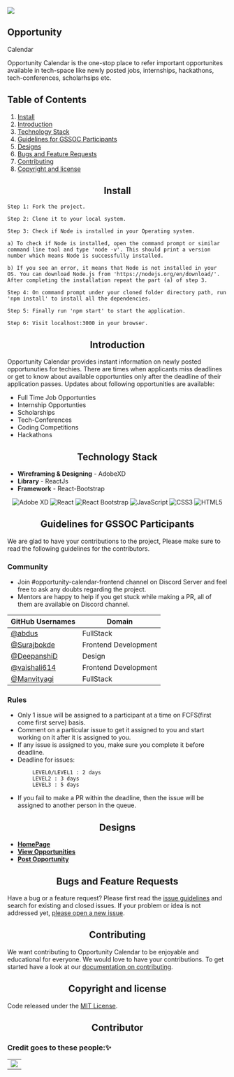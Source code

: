![](https://github.com/Girl-Code-It/Opportunity-Calendar-Backend/raw/master/assets/oppcal.png)

## Opportunity     

Calendar

Opportunity Calendar is the one-stop place to refer important opportunites available in tech-space like newly posted jobs, internships, hackathons, tech-conferences, scholarhsips etc.

## Table of Contents

1. [Install](#install)
2. [Introduction](#introduction)
3. [Technology Stack](#Technology-Stack)
4. [Guidelines for GSSOC Participants](#Guidelines-for-GSSOC-Participants)
5. [Designs](#Designs)
6. [Bugs and Feature Requests](#Bugs-and-Feature-Requests)
7. [Contributing](#contributing)
8. [Copyright and license](#copyright-and-license)

<h2 align="center">Install</h2>

```
Step 1: Fork the project.

Step 2: Clone it to your local system.

Step 3: Check if Node is installed in your Operating system.

a) To check if Node is installed, open the command prompt or similar command line tool and type 'node -v'. This should print a version number which means Node is successfully installed.

b) If you see an error, it means that Node is not installed in your OS. You can download Node.js from 'https://nodejs.org/en/download/'. After completing the installation repeat the part (a) of step 3.

Step 4: On command prompt under your cloned folder directory path, run 'npm install' to install all the dependencies.

Step 5: Finally run 'npm start' to start the application.

Step 6: Visit localhost:3000 in your browser.

```

<h2 align="center">Introduction</h2>
Opportunity Calendar provides instant information on newly posted opportunuties for techies. There are times when applicants miss deadlines or get to know about available opportunties only after the deadline of their application passes.
Updates about following opportunities are available:

- Full Time Job Opportunties
- Internship Opportunties
- Scholarships
- Tech-Conferences
- Coding Competitions
- Hackathons

<h2 align="center">Technology Stack</h2>

- **Wireframing & Designing** - AdobeXD
- **Library** - ReactJs
- **Framework** - React-Bootstrap
<p align="center">
<img alt="Adobe XD" src="https://img.shields.io/badge/adobe%20xd%20-%23FF26BE.svg?&style=for-the-badge&logo=adobe%20xd&logoColor=white"/>       <img alt="React" src="https://img.shields.io/badge/react%20-%2320232a.svg?&style=for-the-badge&logo=react&logoColor=%2361DAFB"/>        <img alt="React Bootstrap" src="https://img.shields.io/badge/react bootstrap%20-%23563D7C.svg?&style=for-the-badge&logo=bootstrap&logoColor=white"/>    <img alt="JavaScript" src="https://img.shields.io/badge/javascript%20-%23323330.svg?&style=for-the-badge&logo=javascript&logoColor=%23F7DF1E"/> <img alt="CSS3" src="https://img.shields.io/badge/css3%20-%231572B6.svg?&style=for-the-badge&logo=css3&logoColor=white"/>       <img alt="HTML5" src="https://img.shields.io/badge/html5%20-%23E34F26.svg?&style=for-the-badge&logo=html5&logoColor=white"/>
<h2 align="center">Guidelines for GSSOC Participants</h2></p>

We are glad to have your contributions to the project, Please make sure to read the following guidelines for the contributors.

### Community

- Join #opportunity-calendar-frontend channel on Discord Server and feel free to ask any doubts regarding the project.
- Mentors are happy to help if you get stuck while making a PR, all of them are available on Discord channel.

| GitHub Usernames                               | Domain               |
| ---------------------------------------------- | -------------------- |
| [@abdus](https://github.com/abdus)             | FullStack            |
| [@Surajbokde](https://github.com/Surajbokde)   | Frontend Development |
| [@DeepanshiD](https://github.com/DeepanshiD)   | Design               |
| [@vaishali614](https://github.com/vaishali614) | Frontend Development |
| [@Manvityagi](https://github.com/Manvityagi)   | FullStack            |

### Rules

- Only 1 issue will be assigned to a participant at a time on FCFS(first come first serve) basis.
- Comment on a particular issue to get it assigned to you and start working on it after it is assigned to you.
- If any issue is assigned to you, make sure you complete it before deadline.
- Deadline for issues:

```
        LEVEL0/LEVEL1 : 2 days
        LEVEL2 : 3 days
        LEVEL3 : 5 days
```

- If you fail to make a PR within the deadline, then the issue will be assigned to another person in the queue.

<h2 align="center">Designs</h2>

-   [**HomePage**](https://xd.adobe.com/view/c0932765-884f-4cb5-7799-3d58ca6a1e8e-b6a2/?fullscreen)
-   [**View Opportunities**](https://xd.adobe.com/view/c0932765-884f-4cb5-7799-3d58ca6a1e8e-b6a2/screen/6c24433f-7f7e-433d-9fbd-9b08bd8c47cf/?fullscreen)
-   [**Post Opportunity**](https://xd.adobe.com/view/c0932765-884f-4cb5-7799-3d58ca6a1e8e-b6a2/screen/7bd973ee-1fab-4d8b-961c-028e2bf5296c/?fullscreen)

<h2 align="center">Bugs and Feature Requests</h2>

Have a bug or a feature request? Please first read the [issue guidelines](https://github.com/Girl-Code-It/Opportunity-Calendar-Frontend/blob/develop/contributing.md) and search for existing and closed issues. If your problem or idea is not addressed yet, [please open a new issue](https://github.com/Girl-Code-It/Opportunity-Calendar-Frontend/issues/new).

<h2 align="center">Contributing</h2>

We want contributing to Opportunity Calendar to be enjoyable and educational for everyone. We would love to have your contributions.
To get started have a look at our [documentation on contributing](https://github.com/Girl-Code-It/Opportunity-Calendar-Frontend/blob/develop/contributing.md).

<h2 align="center">Copyright and license</h2>

Code released under the [MIT License](https://github.com/Girl-Code-It/Opportunity-Calendar-Frontend/blob/develop/LICENSE).

<h2 align="center">Contributor</h2>
<h3> Credit goes to these people:✨</h3>

<table>
	<tr>
		<td>
			<a href="https://github.com/Girl-Code-It/Opportunity-Calendar-Frontend/graphs/contributors">
  <img src="https://contrib.rocks/image?repo=Girl-Code-It/Opportunity-Calendar-Frontend" />
</a>
		</td>
	</tr>
</table>

